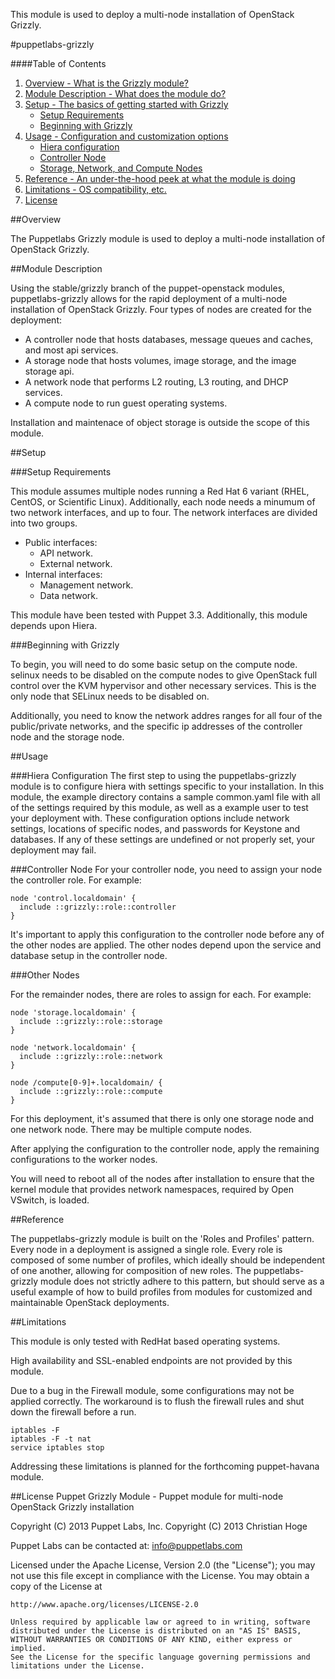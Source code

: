This module is used to deploy a multi-node installation of OpenStack Grizzly.

#puppetlabs-grizzly

####Table of Contents

1. [Overview - What is the Grizzly module?](#overview)
2. [Module Description - What does the module do?](#module-description)
3. [Setup - The basics of getting started with Grizzly](#setup)
    * [Setup Requirements](#setup-requirements)
    * [Beginning with Grizzly](#beginning-with-grizzly)
4. [Usage - Configuration and customization options](#usage)
    * [Hiera configuration](#hiera-configuration)
    * [Controller Node](#controller-node)
    * [Storage, Network, and Compute Nodes](#other-nodes)
5. [Reference - An under-the-hood peek at what the module is doing](#reference)
6. [Limitations - OS compatibility, etc.](#limitations)
7. [License](#license)

##Overview

The Puppetlabs Grizzly module  is used to deploy a multi-node installation of OpenStack Grizzly.

##Module Description

Using the stable/grizzly branch of the puppet-openstack modules, puppetlabs-grizzly allows
for the rapid deployment of a multi-node installation of OpenStack Grizzly. Four types
of nodes are created for the deployment:

* A controller node that hosts databases, message queues and caches, and most api services.
* A storage node that hosts volumes, image storage, and the image storage api.
* A network node that performs L2 routing, L3 routing, and DHCP services.
* A compute node to run guest operating systems.

Installation and maintenace of object storage is outside the scope of this module.

##Setup

###Setup Requirements

This module assumes multiple nodes running a Red Hat 6 variant (RHEL, CentOS, or Scientific Linux).
Additionally, each node needs a minumum of two network interfaces, and up to four. The network
interfaces are divided into two groups. 

- Public interfaces:
  * API network.
  * External network.
- Internal interfaces:
  * Management network.
  * Data network.

This module have been tested with Puppet 3.3. Additionally, this module depends upon Hiera.

###Beginning with Grizzly

To begin, you will need to do some basic setup on the compute node. selinux needs to be disabled
on the compute nodes to give OpenStack full control over the KVM hypervisor and other necessary 
services. This is the only node that SELinux needs to be disabled on.

Additionally, you need to know the network addres ranges for all four of the public/private networks,
and the specific ip addresses of the controller node and the storage node.

##Usage

###Hiera Configuration
The first step to using the puppetlabs-grizzly module is to configure hiera with settings specific
to your installation. In this module, the example directory contains a sample common.yaml file
with all of the settings required by this module, as well as a example user to test your deployment
with. These configuration options include network settings, locations of specific nodes, and
passwords for Keystone and databases. If any of these settings are undefined or not properly set, your
deployment may fail.

###Controller Node
For your controller node, you need to assign your node the controller role. For example:

```
node 'control.localdomain' {
  include ::grizzly::role::controller
}
```

It's important to apply this configuration to the controller node before any of the other
nodes are applied. The other nodes depend upon the service and database setup in the controller
node.

###Other Nodes

For the remainder nodes, there are roles to assign for each. For example:
```
node 'storage.localdomain' {
  include ::grizzly::role::storage
}

node 'network.localdomain' {
  include ::grizzly::role::network
}

node /compute[0-9]+.localdomain/ {
  include ::grizzly::role::compute
}
```

For this deployment, it's assumed that there is only one storage node and one network
node. There may be multiple compute nodes.

After applying the configuration to the controller node, apply the remaining
configurations to the worker nodes. 

You will need to reboot all of the nodes after installation to ensure that the kernel
module that provides network namespaces, required by Open VSwitch, is loaded.

##Reference

The puppetlabs-grizzly module is built on the 'Roles and Profiles' pattern. Every node
in a deployment is assigned a single role. Every role is composed of some number of
profiles, which ideally should be independent of one another, allowing for composition
of new roles. The puppetlabs-grizzly module does not strictly adhere to this pattern,
but should serve as a useful example of how to build profiles from modules for customized
and maintainable OpenStack deployments.

##Limitations

This module is only tested with RedHat based operating systems.

High availability and SSL-enabled endpoints are not provided by this module.

Due to a bug in the Firewall module, some configurations may not be
applied correctly. The workaround is to flush the firewall rules and shut down
the firewall before a run.

```
iptables -F
iptables -F -t nat
service iptables stop
```

Addressing these limitations is planned for the forthcoming puppet-havana module.

##License
Puppet Grizzly Module - Puppet module for multi-node OpenStack Grizzly installation

Copyright (C) 2013 Puppet Labs, Inc.
Copyright (C) 2013 Christian Hoge

Puppet Labs can be contacted at: info@puppetlabs.com

Licensed under the Apache License, Version 2.0 (the "License");
you may not use this file except in compliance with the License.
You may obtain a copy of the License at

    http://www.apache.org/licenses/LICENSE-2.0

    Unless required by applicable law or agreed to in writing, software
    distributed under the License is distributed on an "AS IS" BASIS,
    WITHOUT WARRANTIES OR CONDITIONS OF ANY KIND, either express or implied.
    See the License for the specific language governing permissions and
    limitations under the License.
